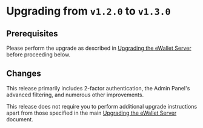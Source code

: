 # Upgrading from `v1.2.0` to `v1.3.0`

## Prerequisites

Please perform the upgrade as described in [Upgrading the eWallet Server](README.md)
before proceeding below.

## Changes

This release primarily includes 2-factor authentication, the Admin Panel's advanced filtering,
and numerous other improvements.

This release does not require you to perform additional upgrade instructions
apart from those specified in the main [Upgrading the eWallet Server](README.md) document.
